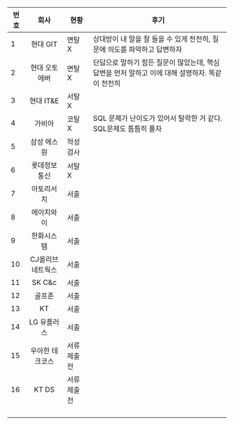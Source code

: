 | 번호  | 회사   | 현황  | 후기|
|--|:--:|--| --|
|1|현대 GIT|면탈 X| 상대방이 내 말을 잘 들을 수 있게 천천히, 질문에 의도를 파악하고 답변하자|
|2|현대 오토에버|면탈 X|단답으로 말하기 힘든 질문이 많았는데, 핵심 답변을 먼저 말하고 이에 대해 설명하자. 똑같이 천천히|
|3|현대 IT&E|서탈 X||
|4|가비아|코탈 X|SQL 문제가 난이도가 있어서 탈락한 거 같다. SQL문제도 틈틈히 풀자|
|5|삼성 에스원|적성검사||
|6|롯데정보통신|서탈 X||
|7|아토리서치|서출||
|8|에이치와이|서출||
|9| 한화시스템| 서출 ||
|10| CJ올리브네트웍스| 서출||
| 11| SK C&c | 서출||
| 12| 골프존 |서출||
| 13| KT| 서출 ||
|14 | LG 유플러스 | 서출||
|15 | 우아한 테크코스 |서류 제출 전 ||
|16 | KT DS | 서류 제출 전||
| | | ||
| | | ||
| | | ||
| | | ||







